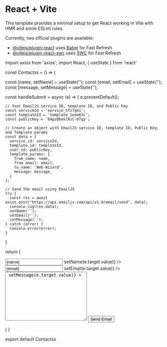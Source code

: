 # React + Vite

This template provides a minimal setup to get React working in Vite with HMR and some ESLint rules.

Currently, two official plugins are available:

- [@vitejs/plugin-react](https://github.com/vitejs/vite-plugin-react/blob/main/packages/plugin-react/README.md) uses [Babel](https://babeljs.io/) for Fast Refresh
- [@vitejs/plugin-react-swc](https://github.com/vitejs/vite-plugin-react-swc) uses [SWC](https://swc.rs/) for Fast Refresh

import axios from 'axios';
import React, { useState } from 'react'

const Contactss = () => {

const [name, setName] = useState('');
const [email, setEmail] = useState('');
const [message, setMessage] = useState('');

const handleSubmit = async (e) => {
e.preventDefault();

    // Your EmailJS service ID, template ID, and Public Key
    const serviceId = 'service_5fx7g61';
    const templateId = 'template_1eow63c';
    const publicKey = '6AgzQ6eklRzC-8Tgy';

    // Create an object with EmailJS service ID, template ID, Public Key, and Template params
    const data = {
      service_id: serviceId,
      template_id: templateId,
      user_id: publicKey,
      template_params: {
        from_name: name,
        from_email: email,
        to_name: 'Web Wizard',
        message: message,
      }
    };

    // Send the email using EmailJS
    try {
      const res = await axios.post("https://api.emailjs.com/api/v1.0/email/send", data);
      console.log(res.data);
      setName('');
      setEmail('');
      setMessage('');
    } catch (error) {
      console.error(error);
    }

}

return (
<div>
<form onSubmit={handleSubmit} className='emailForm'>
<input
type="text"
placeholder="Your Name"
value={name}
onChange={(e) => setName(e.target.value)}
/>
<input
type="email"
placeholder="Your Email"
value={email}
onChange={(e) => setEmail(e.target.value)}
/>
<textarea
cols="30"
rows="10"
value={message}
onChange={(e) => setMessage(e.target.value)} >
</textarea>
<button type="submit">Send Email</button>
</form>
</div>
)
}

export default Contactss
